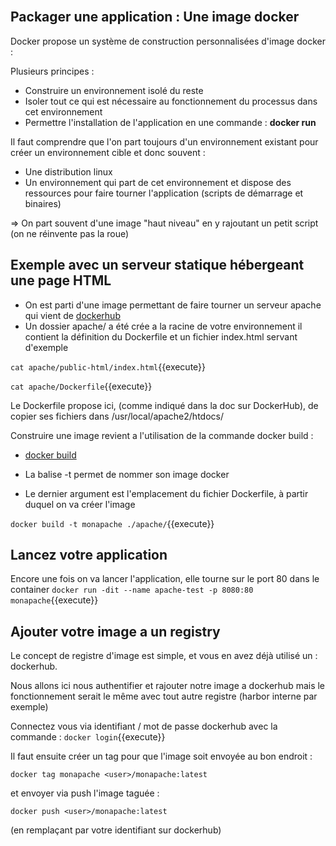 
<br/>

## Packager une application : Une image docker

Docker propose un système de construction personnalisées d'image docker : 

Plusieurs principes : 
- Construire un environnement isolé du reste 
- Isoler tout ce qui est nécessaire au fonctionnement du processus dans cet environnement
- Permettre l'installation de l'application en une commande : **docker run <nom-image>**

Il faut comprendre que l'on part toujours d'un environnement existant pour créer un environnement cible et donc souvent :
- Une distribution linux
- Un environnement qui part de cet environnement et dispose des ressources pour faire tourner l'application (scripts de démarrage et binaires)

=> On part souvent d'une image "haut niveau" en y rajoutant un petit script (on ne réinvente pas la roue)

## Exemple avec un serveur statique hébergeant une page HTML

- On est parti d'une image permettant de faire tourner un serveur apache qui vient de [dockerhub](https://hub.docker.com/_/httpd)
- Un dossier apache/ a été crée a la racine de votre environnement il contient la définition du Dockerfile et un fichier index.html servant d'exemple

`
cat apache/public-html/index.html
`{{execute}}


`
cat apache/Dockerfile
`{{execute}}


Le Dockerfile propose ici, (comme indiqué dans la doc sur DockerHub), de copier ses fichiers dans /usr/local/apache2/htdocs/

Construire une image revient a l'utilisation de la commande docker build : 

- [docker build](https://docs.docker.com/engine/reference/commandline/build/)
- La balise -t permet de nommer son image docker

- Le dernier argument est l'emplacement du fichier Dockerfile, à partir duquel on va créer l'image

`
docker build -t monapache ./apache/
`{{execute}}

## Lancez votre application
Encore une fois on va lancer l'application, elle tourne sur le port 80 dans le container
`
docker run -dit --name apache-test -p 8080:80 monapache
`{{execute}}

## Ajouter votre image a un registry
    
Le concept de registre d'image est simple, et vous en avez déjà utilisé un : dockerhub. 

Nous allons ici nous authentifier et rajouter notre image a dockerhub mais le fonctionnement serait le même avec tout autre registre (harbor interne par exemple)

Connectez vous via identifiant / mot de passe dockerhub avec la commande :
`
docker login
`{{execute}}

Il faut ensuite créer un tag pour que l'image soit envoyée au bon endroit :

`
docker tag monapache <user>/monapache:latest
`

et envoyer via push l'image taguée : 

`
docker push <user>/monapache:latest
`

(en remplaçant <user> par votre identifiant sur dockerhub)